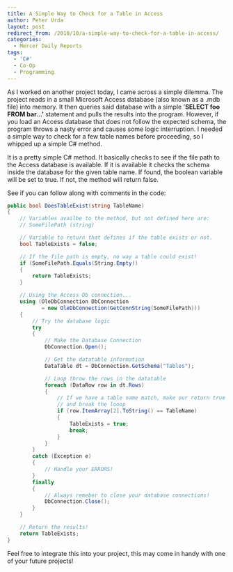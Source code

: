 ```yaml
---
title: A Simple Way to Check for a Table in Access
author: Peter Urda
layout: post
redirect_from: /2010/10/a-simple-way-to-check-for-a-table-in-access/
categories:
  - Mercer Daily Reports
tags:
  - 'C#'
  - Co-Op
  - Programming
---
```

As I worked on another project today, I came across a simple dilemma. The project reads in a small Microsoft Access database (also known as a .mdb file) into memory. It then queries said database with a simple '**SELECT foo FROM bar...'** statement and pulls the results into the program. However, if you load an Access database that does not follow the expected schema, the program throws a nasty error and causes some logic interruption. I needed a simple way to check for a few table names before proceeding, so I whipped up a simple C# method.

It is a pretty simple C# method. It basically checks to see if the file path to the Access database is available. If it is available it checks the schema inside the database for the given table name. If found, the boolean variable will be set to true. If not, the method will return false.

See if you can follow along with comments in the code:

```csharp
public bool DoesTableExist(string TableName)
{
    // Variables availbe to the method, but not defined here are:
    // SomeFilePath (string)

    // Variable to return that defines if the table exists or not.
    bool TableExists = false;

	// If the file path is empty, no way a table could exist!
    if (SomeFilePath.Equals(String.Empty))
    {
        return TableExists;
    }

    // Using the Access Db connection...
    using (OleDbConnection DbConnection
           = new OleDbConnection(GetConnString(SomeFilePath)))
    {
        // Try the database logic
        try
        {
            // Make the Database Connection
            DbConnection.Open();

            // Get the datatable information
            DataTable dt = DbConnection.GetSchema("Tables");

            // Loop throw the rows in the datatable
            foreach (DataRow row in dt.Rows)
            {
                // If we have a table name match, make our return true
                // and break the looop
                if (row.ItemArray[2].ToString() == TableName)
                {
                    TableExists = true;
                    break;
                }
            }
        }
        catch (Exception e)
        {
            // Handle your ERRORS!
        }
        finally
        {
            // Always remeber to close your database connections!
            DbConnection.Close();
        }
    }

    // Return the results!
    return TableExists;
}
```

Feel free to integrate this into your project, this may come in handy with one of your future projects!
